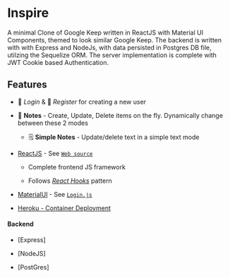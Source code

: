# Inspire 


A minimal Clone of Google Keep written in ReactJS with Material UI Components, themed to look similar Google Keep.
The backend is written with with Express and NodeJs, with data persisted in Postgres DB file, utilzing the Sequelize ORM. The server implementation is complete with JWT Cookie based Authentication.



## Features

* 🔐 *Login* & 🔏 *Register* for creating a new user

* 📝 **Notes** - Create, Update, Delete items on the fly. Dynamically change between these 2 modes

  * 🗒 **Simple Notes** - Update/delete text in a simple text mode



* [ReactJS](https://reactjs.org) - See [`Web source`](./web/src)

  - Complete frontend JS framework

  - Follows [*React Hooks*](https://reactjs.org/docs/hooks-intro.html) pattern

* [MaterialUI](http://material-ui.com/) - See [`Login.js`](web/src/components/Login.js)


* [Heroku - Container Deployment](https://devcenter.heroku.com/categories/deploying-with-docker) 



#### Backend

* [Express]

* [NodeJS]

* [PostGres]
